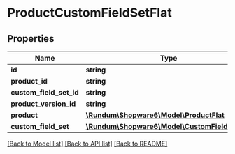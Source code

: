 # ProductCustomFieldSetFlat

## Properties
Name | Type | Description | Notes
------------ | ------------- | ------------- | -------------
**id** | **string** |  | [optional] 
**product_id** | **string** |  | 
**custom_field_set_id** | **string** |  | 
**product_version_id** | **string** |  | [optional] 
**product** | [**\Rundum\Shopware6\Model\ProductFlat**](ProductFlat.md) |  | [optional] 
**custom_field_set** | [**\Rundum\Shopware6\Model\CustomFieldSetFlat**](CustomFieldSetFlat.md) |  | [optional] 

[[Back to Model list]](../../README.md#documentation-for-models) [[Back to API list]](../../README.md#documentation-for-api-endpoints) [[Back to README]](../../README.md)


